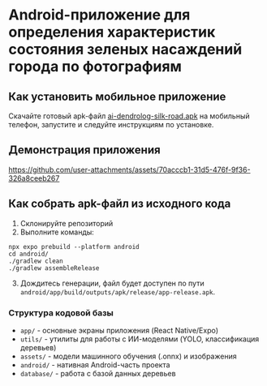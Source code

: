 # Android-приложение для определения характеристик состояния зеленых насаждений города по фотографиям

## Как установить мобильное приложение
Скачайте готовый apk-файл [ai-dendrolog-silk-road.apk](https://disk.yandex.ru/d/Wa0jW8RNL9MSlQ) на мобильный телефон, запустите и следуйте инструкциям по установке.

## Демонстрация приложения

https://github.com/user-attachments/assets/70acccb1-31d5-476f-9f36-326a8ceeb267

## Как собрать apk-файл из исходного кода
1. Склонируйте репозиторий
2. Выполните команды:
```
npx expo prebuild --platform android
cd android/
./gradlew clean
./gradlew assembleRelease
```
3. Дождитесь генерации, файл будет доступен по пути `android/app/build/outputs/apk/release/app-release.apk`.

### Структура кодовой базы
- `app/` - основные экраны приложения (React Native/Expo)
- `utils/` - утилиты для работы с ИИ-моделями (YOLO, классификация деревьев)
- `assets/` - модели машинного обучения (.onnx) и изображения
- `android/` - нативная Android-часть проекта
- `database/` - работа с базой данных деревьев
